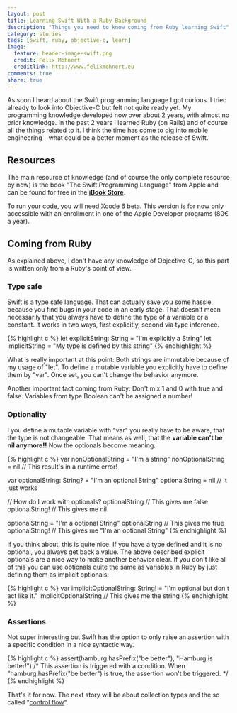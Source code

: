 ```yaml
---
layout: post
title: Learning Swift With a Ruby Background
description: "Things you need to know coming from Ruby learning Swift"
category: stories
tags: [swift, ruby, objective-c, learn]
image:
  feature: header-image-swift.png
  credit: Felix Mohnert
  creditlink: http://www.felixmohnert.eu
comments: true
share: true
---
```


As soon I heard about the Swift programming language I got curious. I tried
already to look into Objective-C but felt not quite ready yet. My programming
knowledge developed now over about 2 years, with almost no prior knowledge.
In the past 2 years I learned Ruby (on Rails) and of course all the things
related to it. I think the time has come to dig into mobile engineering - what
could be a better moment as the release of Swift.

## Resources

The main resource of knowledge (and of course the only complete resource by now)
is the book "The Swift Programming Language" from Apple and can be found for
free in the
[**iBook Store**](https://itunes.apple.com/de/book/swift-programming-language/id881256329?mt=11).

To run your code, you will need Xcode 6 beta. This version is for now only
accessible with an enrollment in one of the Apple Developer programs
(80€ a year).

## Coming from Ruby

As explained above, I don't have any knowledge of Objective-C, so this part is
written only from a Ruby's point of view.

### Type safe

Swift is a type safe language. That can actually save you some hassle, because
you find bugs in your code in an early stage. That doesn't mean necessarily
that you always have to define the type of a variable or a constant. It works
in two ways, first explicitly, second via type inference.

{% highlight c %}
let explicitString: String = "I'm explicitly a String"
let implicitString         = "My type is defined by this string"
{% endhighlight %}

What is really important at this point: Both strings are immutable because of
my usage of "let". To define a mutable variable you explicitly have to define
them by "var". Once set, you can't change the behavior anymore.

Another important fact coming from Ruby: Don't mix 1 and 0 with true and false.
Variables from type Boolean can't be assigned a number!

### Optionality

I you define a mutable variable with "var" you really have to be aware, that
the type is not changeable. That means as well, that the **variable can't be nil
anymore!!** Now the optionals become meaning.

{% highlight c %}
var nonOptionalString = "I'm a string"
nonOptionalString     = nil // This result's in a runtime error!

var optionalString: String? = "I'm an optional String"
optionalString              = nil // It just works

// How do I work with optionals?
optionalString  // This gives me false
optionalString! // This gives me nil

optionalString = "I'm a optional String"
optionalString  // This gives me true
optionalString! // This gives me "I'm an optional String"
{% endhighlight %}

If you think about, this is quite nice. If you have a type defined and it is
no optional, you always get back a value. The above described explicit optionals
are a nice way to make another behavior clear. If you don't like all of this
you can use optionals quite the same as variables in Ruby by just defining them
as implicit optionals:

{% highlight c %}
var implicitOptionalString: String! = "I'm optional but don't act like it."
implicitOptionalString // This gives me the string
{% endhighlight %}

### Assertions

Not super interesting but Swift has the option to only raise an assertion with
a specific condition in a nice syntactic way.

{% highlight c %}
assert(hamburg.hasPrefix("be better"), "Hamburg is better!")
/* This assertion is triggered with a condition. When
"hamburg.hasPrefix("be better") is true, the assertion won't be triggered. */
{% endhighlight %}

That's it for now. The next story will be about collection types and the so
called
"[control flow](https://developer.apple.com/library/prerelease/ios/documentation/Swift/Conceptual/Swift_Programming_Language/ControlFlow.html)".
